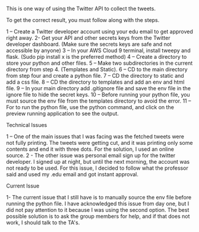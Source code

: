 This is one way of using the Twitter API to collect the tweets.

To get the correct result, you must follow along with the steps.

1 – Create a Twitter developer account using your edu email to get approved right away.
2- Get your API and other secrets keys from the Twitter developer dashboard. (Make sure the secrets keys are safe and not accessible by anyone)
3 – In your AWS Cloud 9 terminal, install tweepy and flask. (Sudo pip install x is the preferred method)
4 – Create a directory to store your python and other files.
5 – Make two subdirectories in the current directory from step 4. (Templates and Static).
6 – CD to the main directory from step four and create a python file.
7 – CD the directory to static and add a css file.
8 – CD the directory to templates and add an env and html file.
9 – In your main directory add .gitignore file and save the env file in the ignore file to hide the secret keys.
10 – Before running your python file, you must source the env file from the templates directory to avoid the error.
11 – For to run the python file, use the python command, and click on the preview running application to see the output.

Technical Issues

1 – One of the main issues that I was facing was the fetched tweets were not fully printing. The tweets were getting cut, and it was printing only some contents and end it with three dots.  For the solution, I used an online source.
2 - The other issue was personal email sign up for the twitter developer. I signed up at night, but until the next morning, the account was not ready to be used. For this issue, I decided to follow what the professor said and used my .edu email and got instant approval.

Current Issue

1-	The current issue that I still have is to manually source the env file before running the python file.  I have acknowledged this issue from day one, but I did not pay attention to it because I was using the second option. The best possible solution is to ask the group members for help, and if that does not work, I should talk to the TA's.


